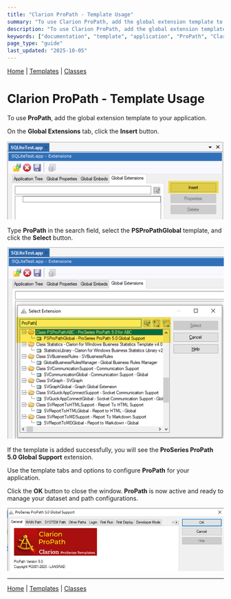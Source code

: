 ```yaml
---
title: "Clarion ProPath - Template Usage"
summary: "To use Clarion ProPath, add the global extension template to your application."
description: "To use Clarion ProPath, add the global extension template to your application."
keywords: ["documentation", "template", "application", "ProPath", "Clarion", "global", "extension", "usage"]
page_type: "guide"
last_updated: "2025-10-05"
---
```


[Home](index.md) | [Templates](templates/index.md) | [Classes](classes/index.md)

# Clarion ProPath - Template Usage

To use **ProPath**, add the global extension template to your application.

On the **Global Extensions** tab, click the **Insert** button.  

![](assets/images/AddTemplate1.png)

Type **ProPath** in the search field, select the **PSProPathGlobal** template, and click the **Select** button.  

![](assets/images/AddTemplate2.png)

If the template is added successfully, you will see the **ProSeries ProPath 5.0 Global Support** extension.  

Use the template tabs and options to configure **ProPath** for your application.

Click the **OK** button to close the window. **ProPath** is now active and ready to manage your dataset and path configurations.  

![](assets/images/AddTemplate3.png)

---

[Home](index.md) | [Templates](templates/index.md) | [Classes](classes/index.md)
